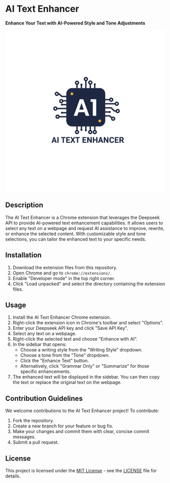 # AI Text Enhancer

**Enhance Your Text with AI-Powered Style and Tone Adjustments**

![AI Text Enhancer Logo](assets/icons/icon16.png)

## Description

The AI Text Enhancer is a Chrome extension that leverages the Deepseek API to provide AI-powered text enhancement capabilities. It allows users to select any text on a webpage and request AI assistance to improve, rewrite, or enhance the selected content. With customizable style and tone selections, you can tailor the enhanced text to your specific needs.

## Installation

1.  Download the extension files from this repository.
2.  Open Chrome and go to `chrome://extensions/`.
3.  Enable "Developer mode" in the top right corner.
4.  Click "Load unpacked" and select the directory containing the extension files.

## Usage

1.  Install the AI Text Enhancer Chrome extension.
2.  Right-click the extension icon in Chrome's toolbar and select "Options".
3.  Enter your Deepseek API key and click "Save API Key".
4.  Select any text on a webpage.
5.  Right-click the selected text and choose "Enhance with AI".
6.  In the sidebar that opens:
    *   Choose a writing style from the "Writing Style" dropdown.
    *   Choose a tone from the "Tone" dropdown.
    *   Click the "Enhance Text" button.
    *   Alternatively, click "Grammar Only" or "Summarize" for those specific enhancements.
7.  The enhanced text will be displayed in the sidebar. You can then copy the text or replace the original text on the webpage.

## Contribution Guidelines

We welcome contributions to the AI Text Enhancer project! To contribute:

1.  Fork the repository.
2.  Create a new branch for your feature or bug fix.
3.  Make your changes and commit them with clear, concise commit messages.
4.  Submit a pull request.

## License

This project is licensed under the [MIT License](LICENSE) - see the [LICENSE](LICENSE) file for details.

